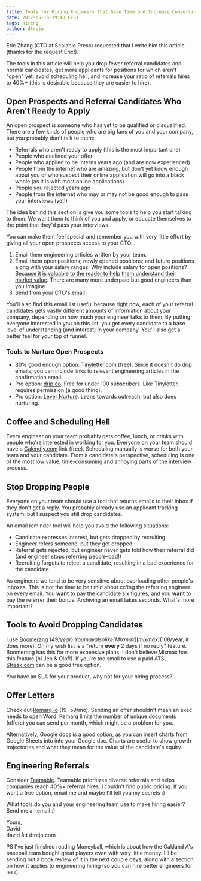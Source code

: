```yaml
---
title: Tools for Hiring Engineers That Save Time and Increase Conversion
date: 2017-05-15 19:40 CEST
tags: hiring
author: dtrejo
---
```


Eric Zhang (CTO at Scalable Press) requested that I write him this article (thanks for the request Eric!).

The tools in this article will help you drop fewer referral candidates and normal candidates; get more applicants for positions for which aren't "open" yet; avoid scheduling hell; and increase your ratio of referrals hires to 40%+ (this is desirable because they are easier to hire).

## Open Prospects and Referral Candidates Who Aren't Ready to Apply
An open prospect is someone who has yet to be qualified or disqualified. There are a few kinds of people who are big fans of you and your company, but you probably don't talk to them:

  - Referrals who aren't ready to apply (this is the most important one)
  - People who declined your offer
  - People who applied to be interns years ago (and are now experienced)
  - People from the internet who are amazing, but don't yet know enough about you or who suspect their online application will go into a black whole (as it is with most online applications)
  - People you rejected years ago
  - People from the internet who may or may not be good enough to pass your interviews (yet!)

The idea behind this section is give you some tools to help you start talking to them. We want them to think of you and apply, or educate themselves to the point that they'd pass your interviews.

You can make them feel special and remember you with very little effort by giving all your open prospects access to your CTO...

1. Email them engineering articles written by your team.
2. Email them open positions; newly opened positions; and future positions along with your salary ranges. Why include salary for open positions? [Because it is valuable to the reader to help them understand their market value](https://dtrejo.com/why-share-salary.html). There are many more underpaid but good engineers than you imagine.
3. Send from your CTO's email

You'll also find this email list useful because right now, each of your referral candidates gets vastly different amounts of information about your company, depending on how much your engineer talks to them. By putting everyone interested in you on this list, you get every candidate to a base level of understanding (and interest) in your company. You'll also get a better feel for your top of funnel.

### Tools to Nurture Open Prospects
- 80% good enough option: [Tinyletter.com](http://tinyletter.com/) (free). Since it doesn't do drip emails, you can include links to relevant engineering articles in the confirmation email.
- Pro option: [drip.co](https://www.drip.co/). Free for under 100 subscribers. Like Tinyletter, requires permission (a good thing).
- Pro option: [Lever Nurture](https://www.lever.co/nurture). Leans towards outreach, but also does nurturing.

## Coffee and Scheduling Hell
Every engineer on your team probably gets coffee, lunch, or drinks with people who're interested in working for you. Everyone on your team should have a [Calendly.com](https://calendly.com/) link (free). Scheduling manually is worse for both your team and your candidate. From a candidate's perspective, scheduling is one of the most low value, time-consuming and annoying parts of the interview process.

## Stop Dropping People
Everyone on your team should use a tool that returns emails to their inbox if they don't get a reply. You probably already use an applicant tracking system, but I suspect you still drop candidates.

An email reminder tool will help you avoid the following situations:

- Candidate expresses interest, but gets dropped by recruiting
- Engineer refers someone, but they get dropped
- Referral gets rejected, but engineer never gets told how their referral did (and engineer stops referring people–bad!)
- Recruiting forgets to reject a candidate, resulting in a bad experience for the candidate

As engineers we tend to be very sensitive about overloading other people's inboxes. This is not the time to be timid about cc'ing the referring engineer on every email. You **want** to pay the candidate six figures, and you **want** to pay the referrer their bonus. Archiving an email takes seconds. What's more important?

## Tools to Avoid Dropping Candidates
I use [Boomerang][boomerang] ($49/year). You may also like [Mixmax][mixmax] ($108/year, it does more). On my wish list is a "return **every** 2 days if no reply" feature. Boomerang has this for more expensive plans. I don't believe Mixmax has this feature (hi Jen & Olof!). If you're too small to use a paid ATS, [Streak.com](https://www.streak.com/) can be a good free option.

You have an SLA for your product, why not for your hiring process?

## Offer Letters
Check out [Remarq.io](https://www.remarq.io/) ($19-$59/mo). Sending an offer shouldn't mean an exec needs to open Word. Remarq limits the number of unique documents (offers) you can send per month, which might be a problem for you.

Alternatively, Google docs is a good option, as you can insert charts from Google Sheets into into your Google doc. Charts are useful to show growth trajectories and what they mean for the value of the candidate's equity.

## Engineering Referrals
Consider [Teamable](http://teamable.com/). Teamable prioritizes diverse referrals and helps companies reach 40%+ referral hires. I couldn't find public pricing. If you want a free option, email me and maybe I'll tell you my secrets :)

What tools do you and your engineering team use to make hiring easier? Send me an email :)

Yours,<br>
David<br>
david ått dtrejo.com

PS I've just finished reading Moneyball, which is about how the Oakland A's baseball team bought great players even with very little money. I'll be sending out a book review of it in the next couple days, along with a section on how it applies to engineering hiring (so you can hire better engineers for less).

[boomerang]: http://www.boomeranggmail.com/
[mixmax]: https://mixmax.com/
